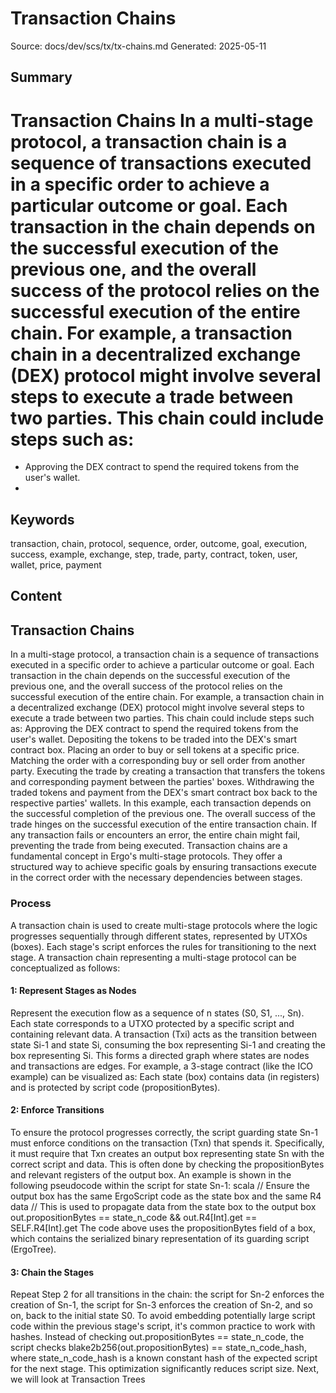 # Transaction Chains
Source: docs/dev/scs/tx/tx-chains.md
Generated: 2025-05-11

## Summary
# Transaction Chains In a multi-stage protocol, a **transaction chain** is a sequence of transactions executed in a specific order to achieve a particular outcome or goal. Each transaction in the chain depends on the successful execution of the previous one, and the overall success of the protocol relies on the successful execution of the entire chain. For example, a transaction chain in a decentralized exchange (DEX) protocol might involve several steps to execute a trade between two parties. This chain could include steps such as:

- Approving the DEX contract to spend the required tokens from the user's wallet.
-

## Keywords
transaction, chain, protocol, sequence, order, outcome, goal, execution, success, example, exchange, step, trade, party, contract, token, user, wallet, price, payment

## Content
## Transaction Chains
In a multi-stage protocol, a transaction chain is a sequence of transactions executed in a specific order to achieve a particular outcome or goal. Each transaction in the chain depends on the successful execution of the previous one, and the overall success of the protocol relies on the successful execution of the entire chain.
For example, a transaction chain in a decentralized exchange (DEX) protocol might involve several steps to execute a trade between two parties. This chain could include steps such as:
Approving the DEX contract to spend the required tokens from the user's wallet.
Depositing the tokens to be traded into the DEX's smart contract box.
Placing an order to buy or sell tokens at a specific price.
Matching the order with a corresponding buy or sell order from another party.
Executing the trade by creating a transaction that transfers the tokens and corresponding payment between the parties' boxes.
Withdrawing the traded tokens and payment from the DEX's smart contract box back to the respective parties' wallets.
In this example, each transaction depends on the successful completion of the previous one. The overall success of the trade hinges on the successful execution of the entire transaction chain. If any transaction fails or encounters an error, the entire chain might fail, preventing the trade from being executed.
Transaction chains are a fundamental concept in Ergo's multi-stage protocols. They offer a structured way to achieve specific goals by ensuring transactions execute in the correct order with the necessary dependencies between stages.

### Process
A transaction chain is used to create multi-stage protocols where the logic progresses sequentially through different states, represented by UTXOs (boxes). Each stage's script enforces the rules for transitioning to the next stage.
A transaction chain representing a multi-stage protocol can be conceptualized as follows:

#### 1: Represent Stages as Nodes
Represent the execution flow as a sequence of n states (S0, S1, ..., Sn). Each state corresponds to a UTXO protected by a specific script and containing relevant data. A transaction (Txi) acts as the transition between state Si-1 and state Si, consuming the box representing Si-1 and creating the box representing Si. This forms a directed graph where states are nodes and transactions are edges. For example, a 3-stage contract (like the ICO example) can be visualized as:
Each state (box) contains data (in registers) and is protected by script code (propositionBytes).

#### 2: Enforce Transitions
To ensure the protocol progresses correctly, the script guarding state Sn-1 must enforce conditions on the transaction (Txn) that spends it. Specifically, it must require that Txn creates an output box representing state Sn with the correct script and data. This is often done by checking the propositionBytes and relevant registers of the output box. An example is shown in the following pseudocode within the script for state Sn-1:
scala
// Ensure the output box has the same ErgoScript code as the state box and the same R4 data
// This is used to propagate data from the state box to the output box
out.propositionBytes == state_n_code &&
out.R4[Int].get == SELF.R4[Int].get
The code above uses the propositionBytes field of a box, which contains the serialized binary representation of its guarding script (ErgoTree).

#### 3: Chain the Stages
Repeat Step 2 for all transitions in the chain: the script for Sn-2 enforces the creation of Sn-1, the script for Sn-3 enforces the creation of Sn-2, and so on, back to the initial state S0.
To avoid embedding potentially large script code within the previous stage's script, it's common practice to work with hashes. Instead of checking out.propositionBytes == state_n_code, the script checks blake2b256(out.propositionBytes) == state_n_code_hash, where state_n_code_hash is a known constant hash of the expected script for the next stage. This optimization significantly reduces script size.
Next, we will look at Transaction Trees
